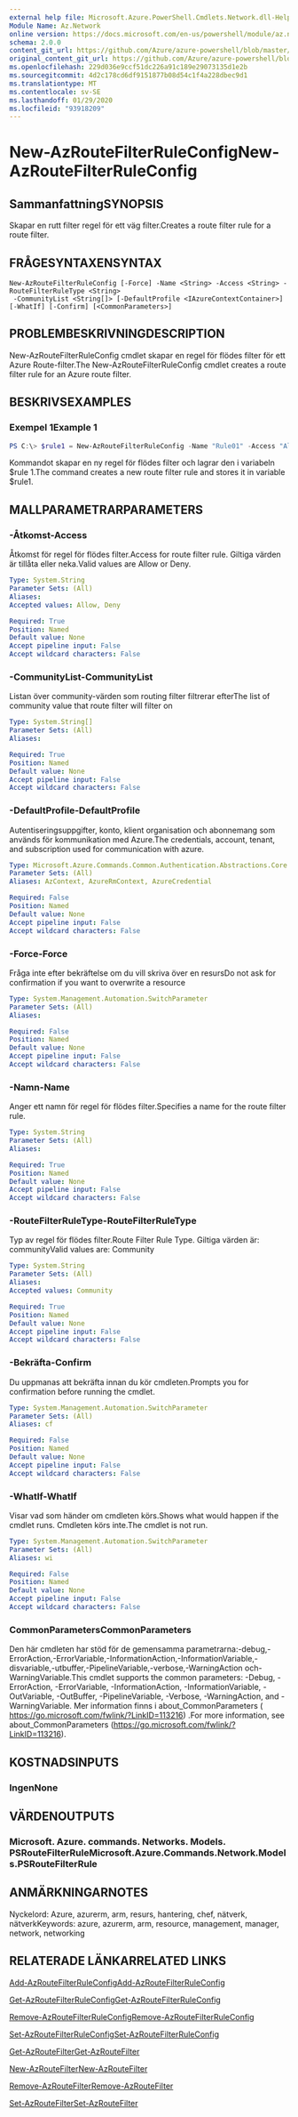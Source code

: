 ```yaml
---
external help file: Microsoft.Azure.PowerShell.Cmdlets.Network.dll-Help.xml
Module Name: Az.Network
online version: https://docs.microsoft.com/en-us/powershell/module/az.network/new-azroutefilterruleconfig
schema: 2.0.0
content_git_url: https://github.com/Azure/azure-powershell/blob/master/src/Network/Network/help/New-AzRouteFilterRuleConfig.md
original_content_git_url: https://github.com/Azure/azure-powershell/blob/master/src/Network/Network/help/New-AzRouteFilterRuleConfig.md
ms.openlocfilehash: 229d036e9ccf51dc226a91c189e29073135d1e2b
ms.sourcegitcommit: 4d2c178cd6df9151877b08d54c1f4a228dbec9d1
ms.translationtype: MT
ms.contentlocale: sv-SE
ms.lasthandoff: 01/29/2020
ms.locfileid: "93918209"
---
```

# <span data-ttu-id="286a0-101">New-AzRouteFilterRuleConfig</span><span class="sxs-lookup"><span data-stu-id="286a0-101">New-AzRouteFilterRuleConfig</span></span>

## <span data-ttu-id="286a0-102">Sammanfattning</span><span class="sxs-lookup"><span data-stu-id="286a0-102">SYNOPSIS</span></span>
<span data-ttu-id="286a0-103">Skapar en rutt filter regel för ett väg filter.</span><span class="sxs-lookup"><span data-stu-id="286a0-103">Creates a route filter rule for a route filter.</span></span>

## <span data-ttu-id="286a0-104">FRÅGESYNTAXEN</span><span class="sxs-lookup"><span data-stu-id="286a0-104">SYNTAX</span></span>

```
New-AzRouteFilterRuleConfig [-Force] -Name <String> -Access <String> -RouteFilterRuleType <String>
 -CommunityList <String[]> [-DefaultProfile <IAzureContextContainer>] [-WhatIf] [-Confirm] [<CommonParameters>]
```

## <span data-ttu-id="286a0-105">PROBLEMBESKRIVNING</span><span class="sxs-lookup"><span data-stu-id="286a0-105">DESCRIPTION</span></span>
<span data-ttu-id="286a0-106">New-AzRouteFilterRuleConfig cmdlet skapar en regel för flödes filter för ett Azure Route-filter.</span><span class="sxs-lookup"><span data-stu-id="286a0-106">The New-AzRouteFilterRuleConfig cmdlet creates a route filter rule for an Azure route filter.</span></span>

## <span data-ttu-id="286a0-107">BESKRIVS</span><span class="sxs-lookup"><span data-stu-id="286a0-107">EXAMPLES</span></span>

### <span data-ttu-id="286a0-108">Exempel 1</span><span class="sxs-lookup"><span data-stu-id="286a0-108">Example 1</span></span>
```powershell
PS C:\> $rule1 = New-AzRouteFilterRuleConfig -Name "Rule01" -Access "Allow" -RouteFilterRuleType "Community" -CommunityList "12076:5040"
```

<span data-ttu-id="286a0-109">Kommandot skapar en ny regel för flödes filter och lagrar den i variabeln $rule 1.</span><span class="sxs-lookup"><span data-stu-id="286a0-109">The command creates a new route filter rule and stores it in variable $rule1.</span></span>

## <span data-ttu-id="286a0-110">MALLPARAMETRAR</span><span class="sxs-lookup"><span data-stu-id="286a0-110">PARAMETERS</span></span>

### <span data-ttu-id="286a0-111">-Åtkomst</span><span class="sxs-lookup"><span data-stu-id="286a0-111">-Access</span></span>
<span data-ttu-id="286a0-112">Åtkomst för regel för flödes filter.</span><span class="sxs-lookup"><span data-stu-id="286a0-112">Access for route filter rule.</span></span>
<span data-ttu-id="286a0-113">Giltiga värden är tillåta eller neka.</span><span class="sxs-lookup"><span data-stu-id="286a0-113">Valid values are Allow or Deny.</span></span>

```yaml
Type: System.String
Parameter Sets: (All)
Aliases:
Accepted values: Allow, Deny

Required: True
Position: Named
Default value: None
Accept pipeline input: False
Accept wildcard characters: False
```

### <span data-ttu-id="286a0-114">-CommunityList</span><span class="sxs-lookup"><span data-stu-id="286a0-114">-CommunityList</span></span>
<span data-ttu-id="286a0-115">Listan över community-värden som routing filter filtrerar efter</span><span class="sxs-lookup"><span data-stu-id="286a0-115">The list of community value that route filter will filter on</span></span>

```yaml
Type: System.String[]
Parameter Sets: (All)
Aliases:

Required: True
Position: Named
Default value: None
Accept pipeline input: False
Accept wildcard characters: False
```

### <span data-ttu-id="286a0-116">-DefaultProfile</span><span class="sxs-lookup"><span data-stu-id="286a0-116">-DefaultProfile</span></span>
<span data-ttu-id="286a0-117">Autentiseringsuppgifter, konto, klient organisation och abonnemang som används för kommunikation med Azure.</span><span class="sxs-lookup"><span data-stu-id="286a0-117">The credentials, account, tenant, and subscription used for communication with azure.</span></span>

```yaml
Type: Microsoft.Azure.Commands.Common.Authentication.Abstractions.Core.IAzureContextContainer
Parameter Sets: (All)
Aliases: AzContext, AzureRmContext, AzureCredential

Required: False
Position: Named
Default value: None
Accept pipeline input: False
Accept wildcard characters: False
```

### <span data-ttu-id="286a0-118">-Force</span><span class="sxs-lookup"><span data-stu-id="286a0-118">-Force</span></span>
<span data-ttu-id="286a0-119">Fråga inte efter bekräftelse om du vill skriva över en resurs</span><span class="sxs-lookup"><span data-stu-id="286a0-119">Do not ask for confirmation if you want to overwrite a resource</span></span>

```yaml
Type: System.Management.Automation.SwitchParameter
Parameter Sets: (All)
Aliases:

Required: False
Position: Named
Default value: None
Accept pipeline input: False
Accept wildcard characters: False
```

### <span data-ttu-id="286a0-120">-Namn</span><span class="sxs-lookup"><span data-stu-id="286a0-120">-Name</span></span>
<span data-ttu-id="286a0-121">Anger ett namn för regel för flödes filter.</span><span class="sxs-lookup"><span data-stu-id="286a0-121">Specifies a name for the route filter rule.</span></span>

```yaml
Type: System.String
Parameter Sets: (All)
Aliases:

Required: True
Position: Named
Default value: None
Accept pipeline input: False
Accept wildcard characters: False
```

### <span data-ttu-id="286a0-122">-RouteFilterRuleType</span><span class="sxs-lookup"><span data-stu-id="286a0-122">-RouteFilterRuleType</span></span>
<span data-ttu-id="286a0-123">Typ av regel för flödes filter.</span><span class="sxs-lookup"><span data-stu-id="286a0-123">Route Filter Rule Type.</span></span>
<span data-ttu-id="286a0-124">Giltiga värden är: community</span><span class="sxs-lookup"><span data-stu-id="286a0-124">Valid values are: Community</span></span>

```yaml
Type: System.String
Parameter Sets: (All)
Aliases:
Accepted values: Community

Required: True
Position: Named
Default value: None
Accept pipeline input: False
Accept wildcard characters: False
```

### <span data-ttu-id="286a0-125">-Bekräfta</span><span class="sxs-lookup"><span data-stu-id="286a0-125">-Confirm</span></span>
<span data-ttu-id="286a0-126">Du uppmanas att bekräfta innan du kör cmdleten.</span><span class="sxs-lookup"><span data-stu-id="286a0-126">Prompts you for confirmation before running the cmdlet.</span></span>

```yaml
Type: System.Management.Automation.SwitchParameter
Parameter Sets: (All)
Aliases: cf

Required: False
Position: Named
Default value: None
Accept pipeline input: False
Accept wildcard characters: False
```

### <span data-ttu-id="286a0-127">-WhatIf</span><span class="sxs-lookup"><span data-stu-id="286a0-127">-WhatIf</span></span>
<span data-ttu-id="286a0-128">Visar vad som händer om cmdleten körs.</span><span class="sxs-lookup"><span data-stu-id="286a0-128">Shows what would happen if the cmdlet runs.</span></span> <span data-ttu-id="286a0-129">Cmdleten körs inte.</span><span class="sxs-lookup"><span data-stu-id="286a0-129">The cmdlet is not run.</span></span>

```yaml
Type: System.Management.Automation.SwitchParameter
Parameter Sets: (All)
Aliases: wi

Required: False
Position: Named
Default value: None
Accept pipeline input: False
Accept wildcard characters: False
```

### <span data-ttu-id="286a0-130">CommonParameters</span><span class="sxs-lookup"><span data-stu-id="286a0-130">CommonParameters</span></span>
<span data-ttu-id="286a0-131">Den här cmdleten har stöd för de gemensamma parametrarna:-debug,-ErrorAction,-ErrorVariable,-InformationAction,-InformationVariable,-disvariable,-utbuffer,-PipelineVariable,-verbose,-WarningAction och-WarningVariable.</span><span class="sxs-lookup"><span data-stu-id="286a0-131">This cmdlet supports the common parameters: -Debug, -ErrorAction, -ErrorVariable, -InformationAction, -InformationVariable, -OutVariable, -OutBuffer, -PipelineVariable, -Verbose, -WarningAction, and -WarningVariable.</span></span> <span data-ttu-id="286a0-132">Mer information finns i about_CommonParameters ( https://go.microsoft.com/fwlink/?LinkID=113216) .</span><span class="sxs-lookup"><span data-stu-id="286a0-132">For more information, see about_CommonParameters (https://go.microsoft.com/fwlink/?LinkID=113216).</span></span>

## <span data-ttu-id="286a0-133">KOSTNADS</span><span class="sxs-lookup"><span data-stu-id="286a0-133">INPUTS</span></span>

### <span data-ttu-id="286a0-134">Ingen</span><span class="sxs-lookup"><span data-stu-id="286a0-134">None</span></span>

## <span data-ttu-id="286a0-135">VÄRDEN</span><span class="sxs-lookup"><span data-stu-id="286a0-135">OUTPUTS</span></span>

### <span data-ttu-id="286a0-136">Microsoft. Azure. commands. Networks. Models. PSRouteFilterRule</span><span class="sxs-lookup"><span data-stu-id="286a0-136">Microsoft.Azure.Commands.Network.Models.PSRouteFilterRule</span></span>

## <span data-ttu-id="286a0-137">ANMÄRKNINGAR</span><span class="sxs-lookup"><span data-stu-id="286a0-137">NOTES</span></span>
<span data-ttu-id="286a0-138">Nyckelord: Azure, azurerm, arm, resurs, hantering, chef, nätverk, nätverk</span><span class="sxs-lookup"><span data-stu-id="286a0-138">Keywords: azure, azurerm, arm, resource, management, manager, network, networking</span></span>

## <span data-ttu-id="286a0-139">RELATERADE LÄNKAR</span><span class="sxs-lookup"><span data-stu-id="286a0-139">RELATED LINKS</span></span>

[<span data-ttu-id="286a0-140">Add-AzRouteFilterRuleConfig</span><span class="sxs-lookup"><span data-stu-id="286a0-140">Add-AzRouteFilterRuleConfig</span></span>](./Add-AzRouteFilterRuleConfig.md)

[<span data-ttu-id="286a0-141">Get-AzRouteFilterRuleConfig</span><span class="sxs-lookup"><span data-stu-id="286a0-141">Get-AzRouteFilterRuleConfig</span></span>](./Get-AzRouteFilterRuleConfig.md)

[<span data-ttu-id="286a0-142">Remove-AzRouteFilterRuleConfig</span><span class="sxs-lookup"><span data-stu-id="286a0-142">Remove-AzRouteFilterRuleConfig</span></span>](./Remove-AzRouteFilterRuleConfig.md)

[<span data-ttu-id="286a0-143">Set-AzRouteFilterRuleConfig</span><span class="sxs-lookup"><span data-stu-id="286a0-143">Set-AzRouteFilterRuleConfig</span></span>](./Set-AzRouteFilterRuleConfig.md)

[<span data-ttu-id="286a0-144">Get-AzRouteFilter</span><span class="sxs-lookup"><span data-stu-id="286a0-144">Get-AzRouteFilter</span></span>](./Get-AzRouteFilter.md)

[<span data-ttu-id="286a0-145">New-AzRouteFilter</span><span class="sxs-lookup"><span data-stu-id="286a0-145">New-AzRouteFilter</span></span>](./New-AzRouteFilter.md)

[<span data-ttu-id="286a0-146">Remove-AzRouteFilter</span><span class="sxs-lookup"><span data-stu-id="286a0-146">Remove-AzRouteFilter</span></span>](./Remove-AzRouteFilter.md)

[<span data-ttu-id="286a0-147">Set-AzRouteFilter</span><span class="sxs-lookup"><span data-stu-id="286a0-147">Set-AzRouteFilter</span></span>](./Set-AzRouteFilter.md)
